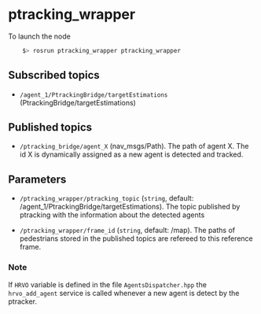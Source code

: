 ptracking_wrapper
================

To launch the node

```bash
	$> rosrun ptracking_wrapper ptracking_wrapper
```

## Subscribed topics
	
* `/agent_1/PtrackingBridge/targetEstimations` (PtrackingBridge/targetEstimations)
	
## Published topics
 
* `/ptracking_bridge/agent_X` (nav_msgs/Path). The path of agent X. The id X is 
 dynamically assigned as a new agent is detected and tracked.

## Parameters
	
* `/ptracking_wrapper/ptracking_topic` (`string`, default: /agent_1/PtrackingBridge/targetEstimations).
  The topic published by ptracking with the information about the detected agents
	  
* `/ptracking_wrapper/frame_id` (`string`, default: /map). The paths of pedestrians stored in
  the published topics are refereed to this reference frame.

### Note

If `HRVO` variable is defined in the file `AgentsDispatcher.hpp` the `hrvo_add_agent` 
service is called whenever a new agent is detect by the ptracker.
